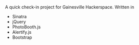 A quick check-in project for Gainesville Hackerspace.
Written in 

* Sinatra
* jQuery
* PhotoBooth.js
* Alertify.js
* Bootstrap
